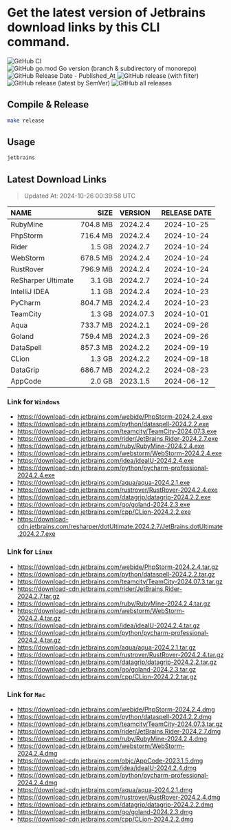 # Get the latest version of Jetbrains download links by this CLI command.

![GitHub CI](https://github.com/designinlife/jetbrains/actions/workflows/ci.yml/badge.svg)
![GitHub go.mod Go version (branch & subdirectory of monorepo)](https://img.shields.io/github/go-mod/go-version/designinlife/jetbrains/master)
![GitHub Release Date - Published_At](https://img.shields.io/github/release-date/designinlife/jetbrains)
![GitHub release (with filter)](https://img.shields.io/github/v/release/designinlife/jetbrains)
![GitHub release (latest by SemVer)](https://img.shields.io/github/downloads/designinlife/jetbrains/v1.1.10/total)
![GitHub all releases](https://img.shields.io/github/downloads/designinlife/jetbrains/total)

## Compile & Release

```bash
make release
```

## Usage

```bash
jetbrains
```

## Latest Download Links

> Updated At: 2024-10-26 00:39:58 UTC

| NAME | SIZE | VERSION | RELEASE DATE |
| :-- | --: | :-- | :--: |
| RubyMine | 704.8 MB | 2024.2.4 | 2024-10-25 |
| PhpStorm | 716.4 MB | 2024.2.4 | 2024-10-24 |
| Rider | 1.5 GB | 2024.2.7 | 2024-10-24 |
| WebStorm | 678.5 MB | 2024.2.4 | 2024-10-24 |
| RustRover | 796.9 MB | 2024.2.4 | 2024-10-24 |
| ReSharper Ultimate | 3.1 GB | 2024.2.7 | 2024-10-24 |
| IntelliJ IDEA | 1.1 GB | 2024.2.4 | 2024-10-23 |
| PyCharm | 804.7 MB | 2024.2.4 | 2024-10-23 |
| TeamCity | 1.3 GB | 2024.07.3 | 2024-10-01 |
| Aqua | 733.7 MB | 2024.2.1 | 2024-09-26 |
| Goland | 759.4 MB | 2024.2.3 | 2024-09-26 |
| DataSpell | 857.3 MB | 2024.2.2 | 2024-09-19 |
| CLion | 1.3 GB | 2024.2.2 | 2024-09-18 |
| DataGrip | 686.7 MB | 2024.2.2 | 2024-08-23 |
| AppCode | 2.0 GB | 2023.1.5 | 2024-06-12 |

### Link for `Windows`

* <https://download-cdn.jetbrains.com/webide/PhpStorm-2024.2.4.exe>
* <https://download-cdn.jetbrains.com/python/dataspell-2024.2.2.exe>
* <https://download-cdn.jetbrains.com/teamcity/TeamCity-2024.07.3.exe>
* <https://download-cdn.jetbrains.com/rider/JetBrains.Rider-2024.2.7.exe>
* <https://download-cdn.jetbrains.com/ruby/RubyMine-2024.2.4.exe>
* <https://download-cdn.jetbrains.com/webstorm/WebStorm-2024.2.4.exe>
* <https://download-cdn.jetbrains.com/idea/ideaIU-2024.2.4.exe>
* <https://download-cdn.jetbrains.com/python/pycharm-professional-2024.2.4.exe>
* <https://download-cdn.jetbrains.com/aqua/aqua-2024.2.1.exe>
* <https://download-cdn.jetbrains.com/rustrover/RustRover-2024.2.4.exe>
* <https://download-cdn.jetbrains.com/datagrip/datagrip-2024.2.2.exe>
* <https://download-cdn.jetbrains.com/go/goland-2024.2.3.exe>
* <https://download-cdn.jetbrains.com/cpp/CLion-2024.2.2.exe>
* <https://download-cdn.jetbrains.com/resharper/dotUltimate.2024.2.7/JetBrains.dotUltimate.2024.2.7.exe>

### Link for `Linux`

* <https://download-cdn.jetbrains.com/webide/PhpStorm-2024.2.4.tar.gz>
* <https://download-cdn.jetbrains.com/python/dataspell-2024.2.2.tar.gz>
* <https://download-cdn.jetbrains.com/teamcity/TeamCity-2024.07.3.tar.gz>
* <https://download-cdn.jetbrains.com/rider/JetBrains.Rider-2024.2.7.tar.gz>
* <https://download-cdn.jetbrains.com/ruby/RubyMine-2024.2.4.tar.gz>
* <https://download-cdn.jetbrains.com/webstorm/WebStorm-2024.2.4.tar.gz>
* <https://download-cdn.jetbrains.com/idea/ideaIU-2024.2.4.tar.gz>
* <https://download-cdn.jetbrains.com/python/pycharm-professional-2024.2.4.tar.gz>
* <https://download-cdn.jetbrains.com/aqua/aqua-2024.2.1.tar.gz>
* <https://download-cdn.jetbrains.com/rustrover/RustRover-2024.2.4.tar.gz>
* <https://download-cdn.jetbrains.com/datagrip/datagrip-2024.2.2.tar.gz>
* <https://download-cdn.jetbrains.com/go/goland-2024.2.3.tar.gz>
* <https://download-cdn.jetbrains.com/cpp/CLion-2024.2.2.tar.gz>

### Link for `Mac`

* <https://download-cdn.jetbrains.com/webide/PhpStorm-2024.2.4.dmg>
* <https://download-cdn.jetbrains.com/python/dataspell-2024.2.2.dmg>
* <https://download-cdn.jetbrains.com/teamcity/TeamCity-2024.07.3.tar.gz>
* <https://download-cdn.jetbrains.com/rider/JetBrains.Rider-2024.2.7.dmg>
* <https://download-cdn.jetbrains.com/ruby/RubyMine-2024.2.4.dmg>
* <https://download-cdn.jetbrains.com/webstorm/WebStorm-2024.2.4.dmg>
* <https://download-cdn.jetbrains.com/objc/AppCode-2023.1.5.dmg>
* <https://download-cdn.jetbrains.com/idea/ideaIU-2024.2.4.dmg>
* <https://download-cdn.jetbrains.com/python/pycharm-professional-2024.2.4.dmg>
* <https://download-cdn.jetbrains.com/aqua/aqua-2024.2.1.dmg>
* <https://download-cdn.jetbrains.com/rustrover/RustRover-2024.2.4.dmg>
* <https://download-cdn.jetbrains.com/datagrip/datagrip-2024.2.2.dmg>
* <https://download-cdn.jetbrains.com/go/goland-2024.2.3.dmg>
* <https://download-cdn.jetbrains.com/cpp/CLion-2024.2.2.dmg>
